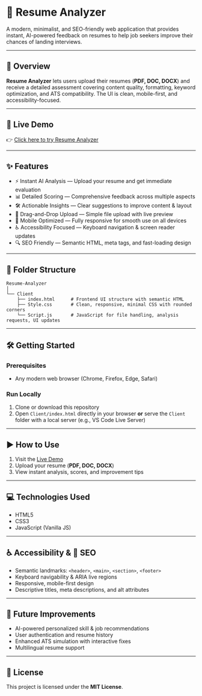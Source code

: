 # 📄 Resume Analyzer

A modern, minimalist, and SEO-friendly web application that provides instant, AI-powered feedback on resumes to help job seekers improve their chances of landing interviews.

---

## 🚀 Overview
**Resume Analyzer** lets users upload their resumes (**PDF, DOC, DOCX**) and receive a detailed assessment covering content quality, formatting, keyword optimization, and ATS compatibility. The UI is clean, mobile-first, and accessibility-focused.

---

## 🔗 Live Demo
👉 [Click here to try Resume Analyzer]((https://resume-analyser-black.vercel.app/))

---

## ✨ Features
- ⚡ Instant AI Analysis — Upload your resume and get immediate evaluation  
- 📊 Detailed Scoring — Comprehensive feedback across multiple aspects  
- 🛠️ Actionable Insights — Clear suggestions to improve content & layout  
- 📂 Drag-and-Drop Upload — Simple file upload with live preview  
- 📱 Mobile Optimized — Fully responsive for smooth use on all devices  
- ♿ Accessibility Focused — Keyboard navigation & screen reader updates  
- 🔍 SEO Friendly — Semantic HTML, meta tags, and fast-loading design  

---

## 📁 Folder Structure
```text
Resume-Analyzer
│
└── Client
    ├── index.html      # Frontend UI structure with semantic HTML
    ├── Style.css       # Clean, responsive, minimal CSS with rounded corners
    └── Script.js       # JavaScript for file handling, analysis requests, UI updates
```

---

## 🛠️ Getting Started

### Prerequisites
- Any modern web browser (Chrome, Firefox, Edge, Safari)

### Run Locally
1. Clone or download this repository  
2. Open `Client/index.html` directly in your browser **or** serve the `Client` folder with a local server (e.g., VS Code Live Server)

---

## ▶️ How to Use
1. Visit the [Live Demo](https://your-deployment-link.com)  
2. Upload your resume (**PDF, DOC, DOCX**)  
3. View instant analysis, scores, and improvement tips  

---

## 💻 Technologies Used
- HTML5  
- CSS3  
- JavaScript (Vanilla JS)  

---

## ♿ Accessibility & 🔎 SEO
- Semantic landmarks: `<header>`, `<main>`, `<section>`, `<footer>`  
- Keyboard navigability & ARIA live regions  
- Responsive, mobile-first design  
- Descriptive titles, meta descriptions, and alt attributes  

---

## 🔮 Future Improvements
- AI-powered personalized skill & job recommendations  
- User authentication and resume history  
- Enhanced ATS simulation with interactive fixes  
- Multilingual resume support  

---

## 📜 License
This project is licensed under the **MIT License**.
